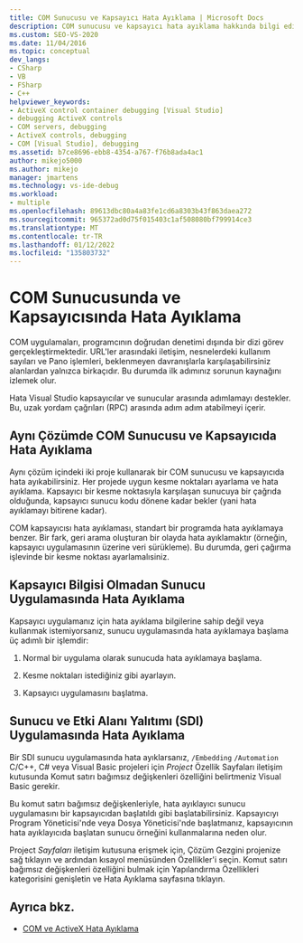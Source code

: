 ```yaml
---
title: COM Sunucusu ve Kapsayıcı Hata Ayıklama | Microsoft Docs
description: COM sunucusu ve kapsayıcı hata ayıklama hakkında bilgi edinebilirsiniz. Aynı çözümde, kapsayıcı bilgileri olmayan bir sunucu uygulamasında veya bir SDI uygulamasında COM sunucusu ve kapsayıcıda hata ayıklama.
ms.custom: SEO-VS-2020
ms.date: 11/04/2016
ms.topic: conceptual
dev_langs:
- CSharp
- VB
- FSharp
- C++
helpviewer_keywords:
- ActiveX control container debugging [Visual Studio]
- debugging ActiveX controls
- COM servers, debugging
- ActiveX controls, debugging
- COM [Visual Studio], debugging
ms.assetid: b7ce8696-ebb8-4354-a767-f76b8ada4ac1
author: mikejo5000
ms.author: mikejo
manager: jmartens
ms.technology: vs-ide-debug
ms.workload:
- multiple
ms.openlocfilehash: 89613dbc80a4a83fe1cd6a8303b43f863daea272
ms.sourcegitcommit: 965372ad0d75f015403c1af508080bf799914ce3
ms.translationtype: MT
ms.contentlocale: tr-TR
ms.lasthandoff: 01/12/2022
ms.locfileid: "135803732"
---
```

# <a name="com-server-and-container-debugging"></a>COM Sunucusunda ve Kapsayıcısında Hata Ayıklama
COM uygulamaları, programcının doğrudan denetimi dışında bir dizi görev gerçekleştirmektedir. URL'ler arasındaki iletişim, nesnelerdeki kullanım sayıları ve Pano işlemleri, beklenmeyen davranışlarla karşılaşabilirsiniz alanlardan yalnızca birkaçıdır. Bu durumda ilk adımınız sorunun kaynağını izlemek olur.

 Hata Visual Studio kapsayıcılar ve sunucular arasında adımlamayı destekler. Bu, uzak yordam çağrıları (RPC) arasında adım adım atabilmeyi içerir.

## <a name="debugging-a-com-server-and-container-in-the-same-solution"></a><a name="BKMK_COMServerandContainerintheSameSolution"></a> Aynı Çözümde COM Sunucusu ve Kapsayıcıda Hata Ayıklama
 Aynı çözüm içindeki iki proje kullanarak bir COM sunucusu ve kapsayıcıda hata ayıkabilirsiniz. Her projede uygun kesme noktaları ayarlama ve hata ayıklama. Kapsayıcı bir kesme noktasıyla karşılaşan sunucuya bir çağrıda olduğunda, kapsayıcı sunucu kodu dönene kadar bekler (yani hata ayıklamayı bitirene kadar).

 COM kapsayıcısı hata ayıklaması, standart bir programda hata ayıklamaya benzer. Bir fark, geri arama oluşturan bir olayda hata ayıklamaktır (örneğin, kapsayıcı uygulamasının üzerine veri sürükleme). Bu durumda, geri çağırma işlevinde bir kesme noktası ayarlamalısiniz.

## <a name="debugging-a-server-application-without-container-information"></a><a name="BKMK_ServerApplicationWithoutContainerInformation"></a> Kapsayıcı Bilgisi Olmadan Sunucu Uygulamasında Hata Ayıklama
 Kapsayıcı uygulamanız için hata ayıklama bilgilerine sahip değil veya kullanmak istemiyorsanız, sunucu uygulamasında hata ayıklamaya başlama üç adımlı bir işlemdir:

1. Normal bir uygulama olarak sunucuda hata ayıklamaya başlama.

2. Kesme noktaları istediğiniz gibi ayarlayın.

3. Kapsayıcı uygulamasını başlatma.

## <a name="debugging-a-server-and-domain-isolation-sdi-application"></a><a name="BKMK_DebuggingaServerandDomainIsolationSDIApplication"></a> Sunucu ve Etki Alanı Yalıtımı (SDI) Uygulamasında Hata Ayıklama
 Bir SDI sunucu uygulamasında hata ayıklarsanız, `/Embedding` `/Automation` C/C++, C#  veya Visual Basic projeleri için *Project* Özellik Sayfaları iletişim kutusunda Komut satırı bağımsız değişkenleri özelliğini belirtmeniz Visual Basic gerekir.

 Bu komut satırı bağımsız değişkenleriyle, hata ayıklayıcı sunucu uygulamasını bir kapsayıcıdan başlatıldı gibi başlatabilirsiniz. Kapsayıcıyı Program Yöneticisi'nde veya Dosya Yöneticisi'nde başlatmanız, kapsayıcının hata ayıklayıcıda başlatan sunucu örneğini kullanmalarına neden olur.

 Project *Sayfaları* iletişim kutusuna erişmek için, Çözüm Gezgini projenize sağ tıklayın ve ardından kısayol menüsünden Özellikler'i seçin. Komut satırı bağımsız değişkenleri özelliğini bulmak için Yapılandırma Özellikleri kategorisini genişletin ve Hata Ayıklama sayfasına tıklayın.

## <a name="see-also"></a>Ayrıca bkz.

- [COM ve ActiveX Hata Ayıklama](../debugger/com-and-activex-debugging.md)